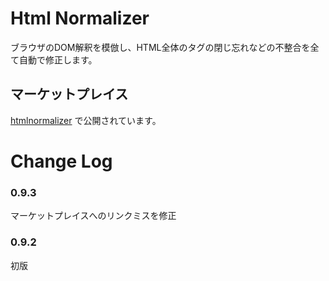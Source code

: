 # Html Normalizer

ブラウザのDOM解釈を模倣し、HTML全体のタグの閉じ忘れなどの不整合を全て自動で修正します。

## マーケットプレイス
[htmlnormalizer](https://marketplace.visualstudio.com/items?itemName=komiyamma.htmlnormalizer) で公開されています。

# Change Log

### 0.9.3

マーケットプレイスへのリンクミスを修正

### 0.9.2

初版